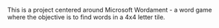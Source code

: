 This is a project centered around Microsoft Wordament - a word game where the objective is to find words in a 4x4 letter tile.

